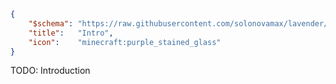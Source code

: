 ```json
{
    "$schema": "https://raw.githubusercontent.com/solonovamax/lavender/1.20.3/lavender-entry.json",
    "title":   "Intro",
    "icon":    "minecraft:purple_stained_glass"
}
```

TODO: Introduction
